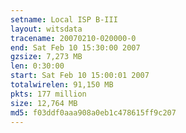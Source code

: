 ```yaml
---
setname: Local ISP B-III
layout: witsdata
tracename: 20070210-020000-0
end: Sat Feb 10 15:30:00 2007
gzsize: 7,273 MB
len: 0:30:00
start: Sat Feb 10 15:00:01 2007
totalwirelen: 91,150 MB
pkts: 177 million
size: 12,764 MB
md5: f03ddf0aaa908a0eb1c478615ff9c207
---
```

